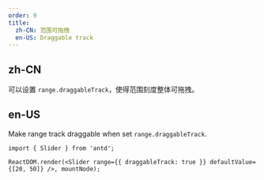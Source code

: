 ```yaml
---
order: 9
title:
  zh-CN: 范围可拖拽
  en-US: Draggable track
---
```


## zh-CN

可以设置 `range.draggableTrack`，使得范围刻度整体可拖拽。

## en-US

Make range track draggable when set `range.draggableTrack`.

```tsx
import { Slider } from 'antd';

ReactDOM.render(<Slider range={{ draggableTrack: true }} defaultValue={[20, 50]} />, mountNode);
```
